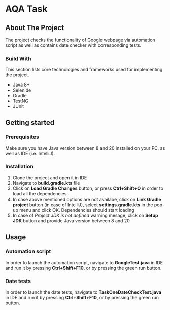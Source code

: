 # AQA Task

## About The Project
The project checks the functionality of Google webpage via automation script as well as contains date checker with corresponding tests.

### Build With
This section lists core technologies and frameworks used for implementing the project. 
* Java 8+
* Selenide
* Gradle
* TestNG
* JUnit

## Getting started

### Prerequisites
Make sure you have Java version between 8 and 20 installed on your PC, as well as IDE (i.e. IntelliJ).

### Installation
1. Clone the project and open it in IDE
2. Navigate to **build.gradle.kts** file
3. Click on **Load Gradle Changes** button, or press **Ctrl+Shift+O** in order to load all the dependencies.
4. In case above mentioned options are not availabe, click on **Link Gradle project** button (in case of IntelliJ), select **settings.gradle.kts** in the pop-up menu and click OK. Dependencies should start loading
5. In case of _Project JDK is not defined_ warning mesage, click on **Setup JDK** button and provide Java version between 8 and 20 

## Usage
### Automation script
In order to launch the automation script, navigate to **GoogleTest.java** in IDE and run it by pressing **Ctrl+Shift+F10**, or by pressing the green run button.
### Date tests
In order to launch the date tests, navigate to **TaskOneDateCheckTest.java** in IDE and run it by pressing **Ctrl+Shift+F10**, or by pressing the green run button.
